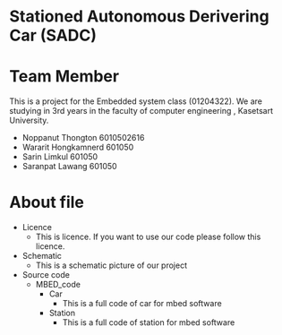 # Stationed Autonomous Derivering Car (SADC)

# Team Member
  This is a project for the Embedded system class (01204322). We are studying in 3rd years in the faculty of computer engineering , Kasetsart University.

- Noppanut Thongton 6010502616
- Wararit Hongkamnerd 601050
- Sarin Limkul 601050
- Saranpat Lawang 601050


# About file

- Licence
  - This is licence. If you want to use our code please follow this licence.
- Schematic
  - This is a schematic picture of our project
- Source code
  - MBED_code
    - Car
      - This is a full code of car for mbed software
    - Station
      - This is a full code of station for mbed software

